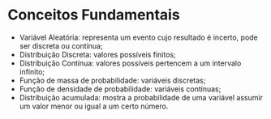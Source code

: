 # Conceitos Fundamentais

- Variável Aleatória: representa um evento cujo resultado é incerto, pode ser discreta ou contínua;
- Distribuição Discreta: valores possíveis finitos;
- Distribuição Contínua: valores possíveis pertencem a um intervalo infinito;
- Função de massa de probabilidade: variáveis discretas;
- Função de densidade de probabilidade: variáveis contínuas;
- Distribuição acumulada: mostra a probabilidade de uma variável assumir um valor menor ou igual a um certo número.